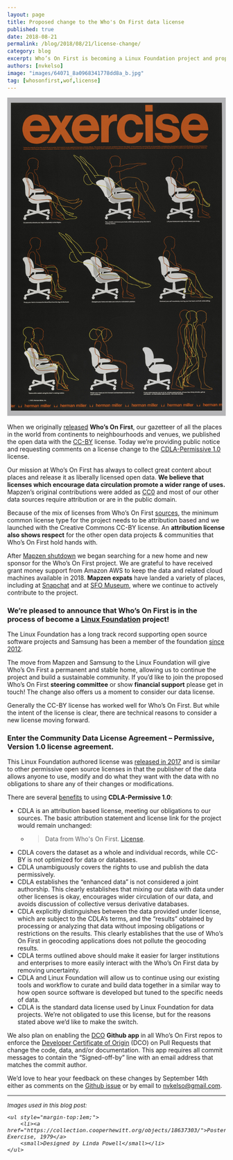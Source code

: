 ```yaml
---
layout: page
title: Proposed change to the Who's On First data license
published: true
date: 2018-08-21
permalink: /blog/2018/08/21/license-change/
category: blog
excerpt: Who’s On First is becoming a Linux Foundation project and proposes to change to the Community Data License Agreement – Permissive, Version 1.0 data license
authors: [nvkelso]
image: "images/64071_8a0968341778dd8a_b.jpg"
tag: [whosonfirst,wof,license]
---
```


![](images/64071_8a0968341778dd8a_b.jpg)

When we originally [released](https://whosonfirst.org/blog/2015/08/18/who-s-on-first/) **Who’s On First**, our gazetteer of all the places in the world from continents to neighbourhoods and venues, we published the open data with the [CC-BY](https://creativecommons.org/licenses/by/4.0/) license. Today we’re providing public notice and requesting comments on a license change to the [CDLA-Permissive 1.0](https://cdla.io/permissive-1-0/) license. 

Our mission at Who’s On First has always to collect great content about places and release it as liberally licensed open data. **We believe that licenses which  encourage data circulation promote a wider range of uses.** Mapzen’s original contributions were added as [CC0](https://creativecommons.org/share-your-work/public-domain/cc0/) and most of our other data sources require attribution or are in the public domain.

Because of the mix of licenses from Who’s On First [sources](https://github.com/whosonfirst/whosonfirst-sources/blob/master/sources/README.md), the minimum common license type for the project needs to be attribution based and we launched with the Creative Commons CC-BY license. An **attribution license also shows respect** for the other open data projects & communities that Who’s On First hold hands with.

After [Mapzen shutdown](https://mapzen.com/blog/shutdown/) we began searching for a new home and new sponsor for the Who’s On First project. We are grateful to have received grant money support from Amazon AWS to keep the data and related cloud machines available in 2018. **Mapzen expats** have landed a variety of places, including at [Snapchat](https://www.snapchat.com/) and at [SFO Museum](https://www.flysfo.com/museum), where we continue to actively contribute to the project. 

### We’re pleased to announce that Who’s On First is in the process of become a [Linux Foundation](https://www.linuxfoundation.org/) project!

The Linux Foundation has a long track record supporting open source software projects and Samsung has been a member of the foundation [since 2012](https://techcrunch.com/2012/06/07/samsung-joins-the-linux-foundation/). 

The move from Mapzen and Samsung to the Linux Foundation will give Who’s On First a permanent and stable home, allowing us to continue the project and build a sustainable community. If you’d like to join the proposed Who’s On First **steering committee** or show **financial support** please get in touch! The change also offers us a moment to consider our data license. 

Generally the CC-BY license has worked well for Who’s On First. But while the intent of the license is clear, there are technical reasons to consider a new license moving forward.

### Enter the Community Data License Agreement – Permissive, Version 1.0 license agreement.

This Linux Foundation authored license was [released in 2017](https://www.linuxfoundation.org/press-release/2017/10/linux-foundation-debuts-community-data-license-agreement/) and is similar to other permissive open source licenses in that the publisher of the data allows anyone to use, modify and do what they want with the data with no obligations to share any of their changes or modifications. 

There are several [benefits](https://cdla.io/faq/) to using **CDLA-Permissive 1.0**:

- CDLA is an attribution based license, meeting our obligations to our sources. The basic attribution statement and license link for the project would remain unchanged:
    -  > Data from Who's On First. [License](https://github.com/whosonfirst-data/whosonfirst-data/blob/master/LICENSE.md).
- CDLA covers the dataset as a whole and individual records, while CC-BY is not optimized for data or databases.
- CDLA unambiguously covers the rights to use and publish the data permissively.
- CDLA establishes the “enhanced data” is not considered a joint authorship. This clearly establishes that mixing our data with data under other licenses is okay, encourages wider circulation of our data, and avoids discussion of collective versus derivative databases.
- CDLA explicitly distinguishes between the data provided under license, which are subject to the CDLA’s terms, and the “results” obtained by processing or analyzing that data without imposing obligations or restrictions on the results. This clearly establishes that the use of Who’s On First in geocoding applications does not pollute the geocoding results.
- CDLA terms outlined above should make it easier for larger institutions and enterprises to more easily interact with the Who’s On First data by removing uncertainty.
- CDLA and Linux Foundation will allow us to continue using our existing tools and workflow to curate and build data together in a similar way to how open source software is developed but tuned to the specific needs of data.
- CDLA is the standard data license used by Linux Foundation for data projects. We’re not obligated to use this license, but for the reasons stated above we’d like to make the switch.

We also plan on enabling the [DCO](https://github.com/apps/dco) **Github app** in all Who’s On First repos to enforce the [Developer Certificate of Origin](https://developercertificate.org/) (DCO) on Pull Requests that change the code, data, and/or documentation. This app requires all commit messages to contain the “Signed-off-by” line with an email address that matches the commit author.

We’d love to hear your feedback on these changes by September 14th either as comments on the [Github issue](https://github.com/whosonfirst-data/whosonfirst-data/issues/1292) or by email to nvkelso@gmail.com.

<hr />

<div style="font-style:italic; font-size:small;">
Images used in this blog post:

    <ul style="margin-top:1em;">
        <li><a href="https://collection.cooperhewitt.org/objects/18637303/">Poster, Exercise, 1979</a>
        <small>Designed by Linda Powell</small></li>
    </ul>
</div>
